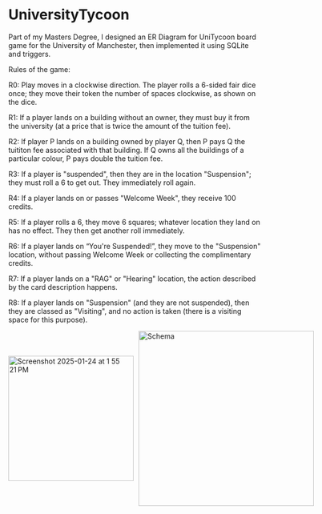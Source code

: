 # UniversityTycoon
Part of my Masters Degree, I designed an ER Diagram for UniTycoon board game for the University of Manchester, then implemented it using SQLite and triggers.

Rules of the game:

R0: Play moves in a clockwise direction. The player rolls a 6-sided fair dice once; they move their token the number of spaces clockwise, as shown on the dice. 

R1: If a player lands on a building without an owner, they must buy it from the university (at a price that is twice the amount of the tuition fee).

R2: If player P lands on a building owned by player Q, then P pays Q the tuititon fee associated with that building. If Q owns all the buildings of a particular colour, P pays double the tuition fee.

R3: If a player is "suspended", then they are in the location "Suspension"; they must roll a 6 to get out. They immediately roll again.

R4: If a player lands on or passes "Welcome Week", they receive 100 credits.

R5: If a player rolls a 6, they move 6 squares; whatever location they land on has no effect. They then get another roll immediately.

R6: If a player lands on “You're Suspended!”, they move to the "Suspension" location, without passing Welcome Week or collecting the complimentary credits.

R7: If a player lands on a "RAG" or "Hearing" location, the action described by the card description happens.

R8: If a player lands on "Suspension" (and they are not suspended), then they are classed as "Visiting", and no action is taken (there is a visiting space for this purpose).



<div style="display: flex; align-items: center; gap: 10px;">
  <img width="250" alt="Screenshot 2025-01-24 at 1 55 21 PM" src="https://github.com/user-attachments/assets/b3b8a123-6111-4567-8cce-d8c61e843845" />
  <a href="https://github.com/user-attachments/files/18536600/Schema.pdf">
    <img width="350" alt="Schema" src="https://github.com/user-attachments/assets/9086b725-9e41-420b-ad21-b528468fc47e" />
  </a>
</div>

